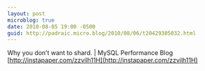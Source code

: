 ```yaml
---
layout: post
microblog: true
date: 2010-08-05 19:00 -0500
guid: http://padraic.micro.blog/2010/08/06/t20429305032.html
---
```

Why you don’t want to shard. | MySQL Performance Blog [http://instapaper.com/zzvilh11H](http://instapaper.com/zzvilh11H)
